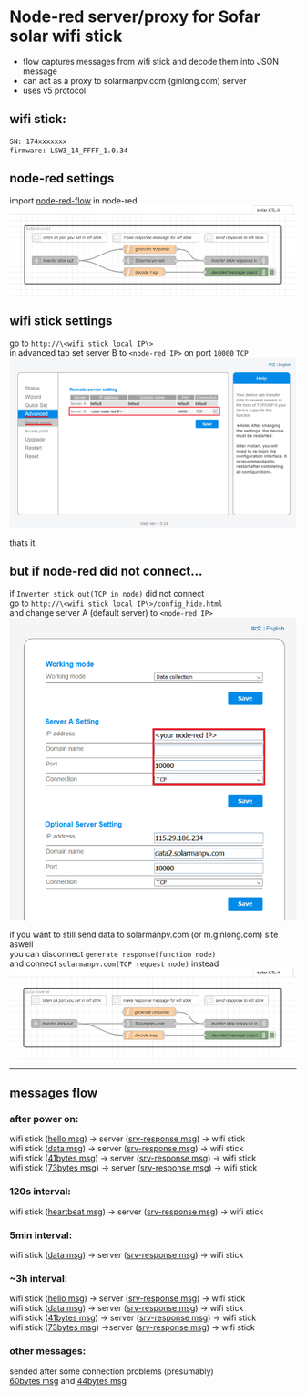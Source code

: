 # Node-red server/proxy for Sofar solar wifi stick

- flow captures messages from wifi stick and decode them into JSON message
- can act as a proxy to solarmanpv.com (ginlong.com) server
- uses v5 protocol

## wifi stick:

    SN: 174xxxxxxx
    firmware: LSW3_14_FFFF_1.0.34

## node-red settings

import [node-red-flow](node-red-flow.json) in node-red  
![advanced settings](images/node-red-KTL-X-server-flow.png)  

## wifi stick settings

go to `http://\<wifi stick local IP\>`  
in advanced tab set server B to `<node-red IP>` on port `10000` `TCP`  
![advanced settings](images/wifi-stick-advanced-settings.png)  

thats it.

## but if node-red did not connect...

if `Inverter stick out(TCP in node)` did not connect  
go to `http://\<wifi stick local IP\>/config_hide.html`  
and change server A (default server) to `<node-red IP>`  
![advanced settings](images/wifi-stick-hiden-menu.png)  

if you want to still send data to solarmanpv.com (or m.ginlong.com) site aswell  
you can disconnect `generate response(function node)`   
and connect `solarmanpv.com(TCP request node)` instead  
![advanced settings](images/node-red-KTL-X-proxy-flow.png)  

---
## messages flow

### after power on:

wifi stick ([hello msg](messages/decode_hello-msg.md)) -> server ([srv-response msg](messages/decode_srv-response.md)) -> wifi stick  
wifi stick ([data msg](messages/decode_data.md)) -> server ([srv-response msg](messages/decode_srv-response.md)) -> wifi stick  
wifi stick ([41bytes msg](messages/decode_41.md)) -> server ([srv-response msg](messages/decode_srv-response.md)) -> wifi stick  
wifi stick ([73bytes msg](messages/decode_73.md)) -> server ([srv-response msg](messages/decode_srv-response.md)) -> wifi stick  

### 120s interval:

wifi stick ([heartbeat msg](messages/decode_heartbeat.md)) -> server ([srv-response msg](messages/decode_srv-response.md)) -> wifi stick

### 5min interval:

wifi stick ([data msg](messages/decode_data.md)) -> server ([srv-response msg](messages/decode_srv-response.md)) -> wifi stick

### ~3h interval:

wifi stick ([hello msg](messages/decode_hello-msg.md)) -> server ([srv-response msg](messages/decode_srv-response.md)) -> wifi stick  
wifi stick ([data msg](messages/decode_data.md)) -> server ([srv-response msg](messages/decode_srv-response.md)) -> wifi stick  
wifi stick ([41bytes msg](messages/decode_41.md)) -> server ([srv-response msg](messages/decode_srv-response.md)) -> wifi stick  
wifi stick ([73bytes msg](messages/decode_73.md)) ->server ([srv-response msg](messages/decode_srv-response.md)) -> wifi stick

### other messages:

sended after some connection problems (presumably)  
[60bytes msg](messages/decode_60.md) and [44bytes msg](messages/decode_44.md)  
